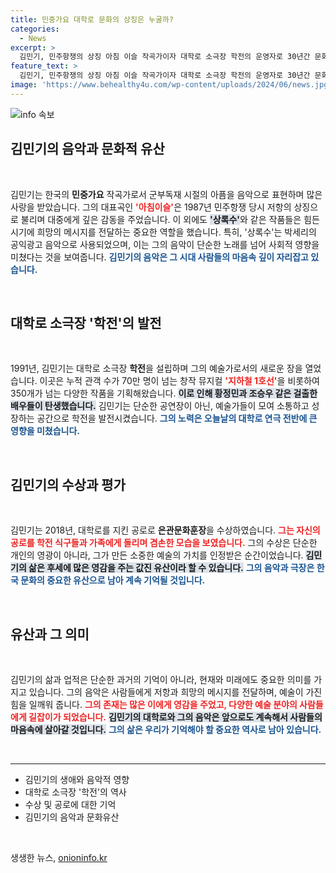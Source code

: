 ```yaml
---
title: 민중가요 대학로 문화의 상징은 누굴까?
categories:
  - News
excerpt: >
  김민기, 민주항쟁의 상징 아침 이슬 작곡가이자 대학로 소극장 학전의 운영자로 30년간 문화계에 기여해온 그의 이야기를 담았다. 그의 음악은 희망의 메시지를 전달하며 후배 배우들에게 길을 열어주었다.
feature_text: >
  김민기, 민주항쟁의 상징 아침 이슬 작곡가이자 대학로 소극장 학전의 운영자로 30년간 문화계에 기여해온 그의 이야기를 담았다. 그의 음악은 희망의 메시지를 전달하며 후배 배우들에게 길을 열어주었다.
image: 'https://www.behealthy4u.com/wp-content/uploads/2024/06/news.jpg'
---
```


<p><img src="https://www.behealthy4u.com/wp-content/uploads/2024/06/news.jpg" alt="info 속보" /></p>

<h2 data-ke-size="size26">김민기의 음악과 문화적 유산</h2>

<p data-ke-size="size16">&nbsp;</p>

<p>김민기는 한국의 <b>민중가요</b> 작곡가로서 군부독재 시절의 아픔을 음악으로 표현하며 많은 사랑을 받았습니다. 그의 대표곡인 <b><span style="color: #ee2323;">'아침이슬'</span></b>은 1987년 민주항쟁 당시 저항의 상징으로 불리며 대중에게 깊은 감동을 주었습니다. 이 외에도 <b><span style="background-color: #21538527;">'상록수'</span></b>와 같은 작품들은 힘든 시기에 희망의 메시지를 전달하는 중요한 역할을 했습니다. 특히, '상록수'는 박세리의 공익광고 음악으로 사용되었으며, 이는 그의 음악이 단순한 노래를 넘어 사회적 영향을 미쳤다는 것을 보여줍니다. <b><span style="color: #1a5490;">김민기의 음악은 그 시대 사람들의 마음속 깊이 자리잡고 있습니다.</span></b></p>

<p data-ke-size="size16">&nbsp;</p>

<h2 data-ke-size="size26">대학로 소극장 '학전'의 발전</h2>

<p data-ke-size="size16">&nbsp;</p>

<p>1991년, 김민기는 대학로 소극장 <b>학전</b>을 설립하며 그의 예술가로서의 새로운 장을 열었습니다. 이곳은 누적 관객 수가 70만 명이 넘는 창작 뮤지컬 <b><span style="color: #ee2323;">'지하철 1호선'</span></b>을 비롯하여 350개가 넘는 다양한 작품을 기획해왔습니다. <b><span style="background-color: #21538527;">이로 인해 황정민과 조승우 같은 걸출한 배우들이 탄생했습니다.</span></b> 김민기는 단순한 공연장이 아닌, 예술가들이 모여 소통하고 성장하는 공간으로 학전을 발전시켰습니다. <b><span style="color: #1a5490;">그의 노력은 오늘날의 대학로 연극 전반에 큰 영향을 미쳤습니다.</span></b></p>

<p data-ke-size="size16">&nbsp;</p>

<h2 data-ke-size="size26">김민기의 수상과 평가</h2>

<p data-ke-size="size16">&nbsp;</p>

<p>김민기는 2018년, 대학로를 지킨 공로로 <b>은관문화훈장</b>을 수상하였습니다. <b><span style="color: #ee2323;">그는 자신의 공로를 학전 식구들과 가족에게 돌리며 겸손한 모습을 보였습니다.</span></b> 그의 수상은 단순한 개인의 영광이 아니라, 그가 만든 소중한 예술의 가치를 인정받은 순간이었습니다. <b><span style="background-color: #21538527;">김민기의 삶은 후세에 많은 영감을 주는 값진 유산이라 할 수 있습니다.</span></b> <b><span style="color: #1a5490;">그의 음악과 극장은 한국 문화의 중요한 유산으로 남아 계속 기억될 것입니다.</span></b></p>

<p data-ke-size="size16">&nbsp;</p>

<h2 data-ke-size="size26">유산과 그 의미</h2>

<p data-ke-size="size16">&nbsp;</p>

<p>김민기의 삶과 업적은 단순한 과거의 기억이 아니라, 현재와 미래에도 중요한 의미를 가지고 있습니다. 그의 음악은 사람들에게 저항과 희망의 메시지를 전달하며, 예술이 가진 힘을 일깨워 줍니다. <b><span style="color: #ee2323;">그의 존재는 많은 이에게 영감을 주었고, 다양한 예술 분야의 사람들에게 길잡이가 되었습니다.</span></b> <b><span style="background-color: #21538527;">김민기의 대학로와 그의 음악은 앞으로도 계속해서 사람들의 마음속에 살아갈 것입니다.</span></b> <b><span style="color: #1a5490;">그의 삶은 우리가 기억해야 할 중요한 역사로 남아 있습니다.</span></b></p>

<p data-ke-size="size16">&nbsp;</p>

<hr />

<ul>
  <li>김민기의 생애와 음악적 영향</li>
  <li>대학로 소극장 '학전'의 역사</li>
  <li>수상 및 공로에 대한 기억</li>
  <li>김민기의 음악과 문화유산</li>
</ul>

<p data-ke-size="size16">&nbsp;</p>
생생한 뉴스, <a href="https://onioninfo.kr" rel="dofollow">onioninfo.kr</a>


